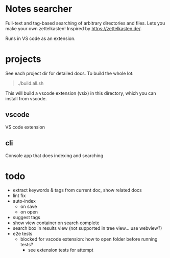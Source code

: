 # Notes searcher

Full-text and tag-based searching of arbitrary directories and files.
Lets you make your own zettelkasten! Inspired by https://zettelkasten.de/.

Runs in VS code as an extension.


# projects

See each project dir for detailed docs. To build the whole lot:

> ./build.all.sh

This will build a vscode extension (vsix) in this directory, which
you can install from vscode.

## vscode

VS code extension

## cli

Console app that does indexing and searching


# todo
- extract keywords & tags from current doc, show related docs
- lint fix
- auto-index
    - on save
    - on open
- suggest tags
- show view container on search complete
- search box in results view (not supported in tree view... use webview?)
- e2e tests
    - blocked for vscode extension: how to open folder before running tests?
        - see extension tests for attempt
